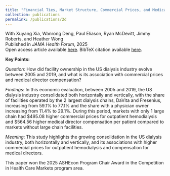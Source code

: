 ```yaml
---
title: "Financial Ties, Market Structure, Commercial Prices, and Medical Director Compensation in Dialysis "
collection: publications
permalink: /publications/2d
---
```

With Xuyang Xia, Wanrong Deng, Paul Eliason, Ryan McDevitt, Jimmy Roberts, and Heather Wong<br>
Published in _JAMA Health Forum_, 2025 <br>
Open access article available [here](https://jamanetwork.com/journals/jama-health-forum/fullarticle/2835489). BibTeX citation available [here](https://rileyleague.github.io/bibfiles/xia2025financial.md).

**Key Points:** 

_Question_: How did facility ownership in the US dialysis industry evolve between 2005 and 2019, and what is its association with commercial prices and medical director compensation?

_Findings_: In this economic evaluation, between 2005 and 2019, the US dialysis industry consolidated both horizontally and vertically, with the share of facilities operated by the 2 largest dialysis chains, DaVita and Fresenius, increasing from 59.1% to 77.1% and the share with a physician owner increasing from 11.4% to 29.1%. During this period, markets with only 1 large chain had $495.08 higher commercial prices for outpatient hemodialysis and $564.56 higher medical director compensation per patient compared to markets without large chain facilities.   

_Meaning_: This study highlights the growing consolidation in the US dialysis industry, both horizontally and vertically, and its associations with higher commercial prices for outpatient hemodialysis and compensation for medical directors.  

This paper won the 2025 ASHEcon Program Chair Award in the Competition in Health Care Markets program area.
